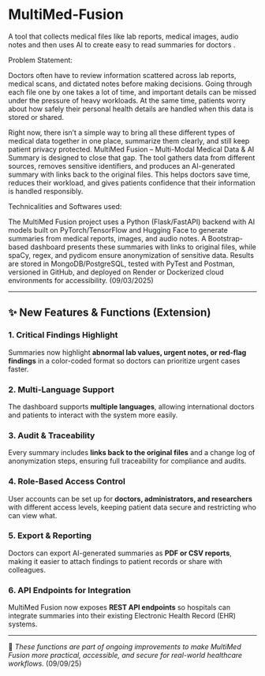 # MultiMed-Fusion
A tool that collects medical files like lab reports, medical images, audio notes and then uses AI to create easy to read summaries for doctors .


Problem Statement:

Doctors often have to review information scattered across lab reports, medical scans, and dictated notes before making decisions. Going through each file one by one takes a lot of time, and important details can be missed under the pressure of heavy workloads. At the same time, patients worry about how safely their personal health details are handled when this data is stored or shared.

Right now, there isn’t a simple way to bring all these different types of medical data together in one place, summarize them clearly, and still keep patient privacy protected. MultiMed Fusion – Multi-Modal Medical Data & AI Summary is designed to close that gap. The tool gathers data from different sources, removes sensitive identifiers, and produces an AI-generated summary with links back to the original files. This helps doctors save time, reduces their workload, and gives patients confidence that their information is handled responsibly.

Technicalities and Softwares used:

The MultiMed Fusion project uses a Python (Flask/FastAPI) backend with AI models built on PyTorch/TensorFlow and Hugging Face to generate summaries from medical reports, images, and audio notes. A Bootstrap-based dashboard presents these summaries with links to original files, while spaCy, regex, and pydicom ensure anonymization of sensitive data. Results are stored in MongoDB/PostgreSQL, tested with PyTest and Postman, versioned in GitHub, and deployed on Render or Dockerized cloud environments for accessibility.
(09/03/2025)

---

## ✨ New Features & Functions (Extension)

### 1. Critical Findings Highlight  
Summaries now highlight **abnormal lab values, urgent notes, or red-flag findings** in a color-coded format so doctors can prioritize urgent cases faster.  

### 2. Multi-Language Support  
The dashboard supports **multiple languages**, allowing international doctors and patients to interact with the system more easily.  

### 3. Audit & Traceability  
Every summary includes **links back to the original files** and a change log of anonymization steps, ensuring full traceability for compliance and audits.  

### 4. Role-Based Access Control  
User accounts can be set up for **doctors, administrators, and researchers** with different access levels, keeping patient data secure and restricting who can view what.  

### 5. Export & Reporting  
Doctors can export AI-generated summaries as **PDF or CSV reports**, making it easier to attach findings to patient records or share with colleagues.  

### 6. API Endpoints for Integration  
MultiMed Fusion now exposes **REST API endpoints** so hospitals can integrate summaries into their existing Electronic Health Record (EHR) systems.  

---

📌 *These functions are part of ongoing improvements to make MultiMed Fusion more practical, accessible, and secure for real-world healthcare workflows.*
(09/09/25)


